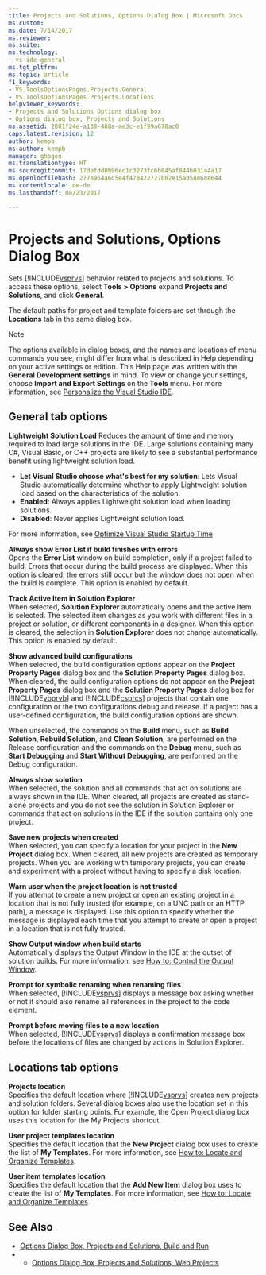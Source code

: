 ```yaml
---
title: Projects and Solutions, Options Dialog Box | Microsoft Docs
ms.custom: 
ms.date: 7/14/2017
ms.reviewer: 
ms.suite: 
ms.technology:
- vs-ide-general
ms.tgt_pltfrm: 
ms.topic: article
f1_keywords:
- VS.ToolsOptionsPages.Projects.General
- VS.ToolsOptionsPages.Projects.Locations
helpviewer_keywords:
- Projects and Solutions Options dialog box
- Options dialog box, Projects and Solutions
ms.assetid: 2801f24e-a138-488a-ae3c-e1f99a678ac0
caps.latest.revision: 12
author: kempb
ms.author: kempb
manager: ghogen
ms.translationtype: HT
ms.sourcegitcommit: 17defdd0b96ec1c3273fc6b845af844b031a4a17
ms.openlocfilehash: 2778964a6d5e4f478422727b02e15a058868e644
ms.contentlocale: de-de
ms.lasthandoff: 08/23/2017

---
```

# <a name="projects-and-solutions-options-dialog-box"></a>Projects and Solutions, Options Dialog Box

Sets [!INCLUDE[vsprvs](../../code-quality/includes/vsprvs_md.md)] behavior related to projects and solutions. To access these options, select **Tools > Options** expand **Projects and Solutions**, and click **General**.

The default paths for project and template folders are set through the **Locations** tab in the same dialog box.
  
> [!NOTE]
>  The options available in dialog boxes, and the names and locations of menu commands you see, might differ from what is described in Help depending on your active settings or edition. This Help page was written with the **General Development settings** in mind. To view or change your settings, choose **Import and Export Settings** on the **Tools** menu. For more information, see [Personalize the Visual Studio IDE](../../ide/personalizing-the-visual-studio-ide.md).  
  
## <a name="general-tab-options"></a>General tab options  
 
**Lightweight Solution Load** Reduces the amount of time and memory required to load large solutions in the IDE. Large solutions containing many C#, Visual Basic, or C++ projects are likely to see a substantial performance benefit using lightweight solution load.

- **Let Visual Studio choose what's best for my solution**: Lets Visual Studio automatically determine whether to apply Lightweight solution load based on the characteristics of the solution.
- **Enabled**: Always applies Lightweight solution load when loading solutions.
- **Disabled**: Never applies Lightweight solution load.

For more information, see [Optimize Visual Studio Startup Time](../optimize-visual-studio-startup-time.md#speed_up_solution_load)

**Always show Error List if build finishes with errors**  
Opens the **Error List** window on build completion, only if a project failed to build. Errors that occur during the build process are displayed. When this option is cleared, the errors still occur but the window does not open when the build is complete. This option is enabled by default.  

**Track Active Item in Solution Explorer**  
When selected, **Solution Explorer** automatically opens and the active item is selected. The selected item changes as you work with different files in a project or solution, or different components in a designer. When this option is cleared, the selection in **Solution Explorer** does not change automatically. This option is enabled by default.  

**Show advanced build configurations**  
When selected, the build configuration options appear on the **Project Property Pages** dialog box and the **Solution Property Pages** dialog box. When cleared, the build configuration options do not appear on the **Project Property Pages** dialog box and the **Solution Property Pages** dialog box for [!INCLUDE[vbprvb](../../code-quality/includes/vbprvb_md.md)] and [!INCLUDE[csprcs](../../data-tools/includes/csprcs_md.md)] projects that contain one configuration or the two configurations debug and release. If a project has a user-defined configuration, the build configuration options are shown.  

When unselected, the commands on the **Build** menu, such as **Build Solution**, **Rebuild Solution**, and **Clean Solution**, are performed on the Release configuration and the commands on the **Debug** menu, such as **Start Debugging** and **Start Without Debugging**, are performed on the Debug configuration.  

**Always show solution**  
When selected, the solution and all commands that act on solutions are always shown in the IDE. When cleared, all projects are created as stand-alone projects and you do not see the solution in Solution Explorer or commands that act on solutions in the IDE if the solution contains only one project.  

**Save new projects when created**  
When selected, you can specify a location for your project in the **New Project** dialog box. When cleared, all new projects are created as temporary projects. When you are working with temporary projects, you can create and experiment with a project without having to specify a disk location.  

**Warn user when the project location is not trusted**  
If you attempt to create a new project or open an existing project in a location that is not fully trusted (for example, on a UNC path or an HTTP path), a message is displayed. Use this option to specify whether the message is displayed each time that you attempt to create or open a project in a location that is not fully trusted.  

**Show Output window when build starts**  
Automatically displays the Output Window in the IDE at the outset of solution builds. For more information, see [How to: Control the Output Window](http://msdn.microsoft.com/Library/91aebd15-8854-4a7a-9f7d-57376fb4e858).

**Prompt for symbolic renaming when renaming files**  
When selected, [!INCLUDE[vsprvs](../../code-quality/includes/vsprvs_md.md)] displays a message box asking whether or not it should also rename all references in the project to the code element.  

**Prompt before moving files to a new location**  
When selected, [!INCLUDE[vsprvs](../../code-quality/includes/vsprvs_md.md)] displays a confirmation message box before the locations of files are changed by actions in Solution Explorer. 

## <a name="locations-tab-options"></a>Locations tab options

**Projects location**  
Specifies the default location where [!INCLUDE[vsprvs](../../code-quality/includes/vsprvs_md.md)] creates new projects and solution folders. Several dialog boxes also use the location set in this option for folder starting points. For example, the Open Project dialog box uses this location for the My Projects shortcut.  

**User project templates location**  
Specifies the default location that the **New Project** dialog box uses to create the list of **My Templates**. For more information, see [How to: Locate and Organize Templates](../../ide/how-to-locate-and-organize-project-and-item-templates.md).  

**User item templates location**  
Specifies the default location that the **Add New Item** dialog box uses to create the list of **My Templates**. For more information, see [How to: Locate and Organize Templates](../../ide/how-to-locate-and-organize-project-and-item-templates.md). 

## <a name="see-also"></a>See Also  
- [Options Dialog Box,  Projects and Solutions, Build and Run](../../ide/reference/options-dialog-box-projects-and-solutions-build-and-run.md)
- - [Options Dialog Box,  Projects and Solutions, Web Projects](../../ide/reference/options-dialog-box-projects-and-solutions-web-projects.md)
